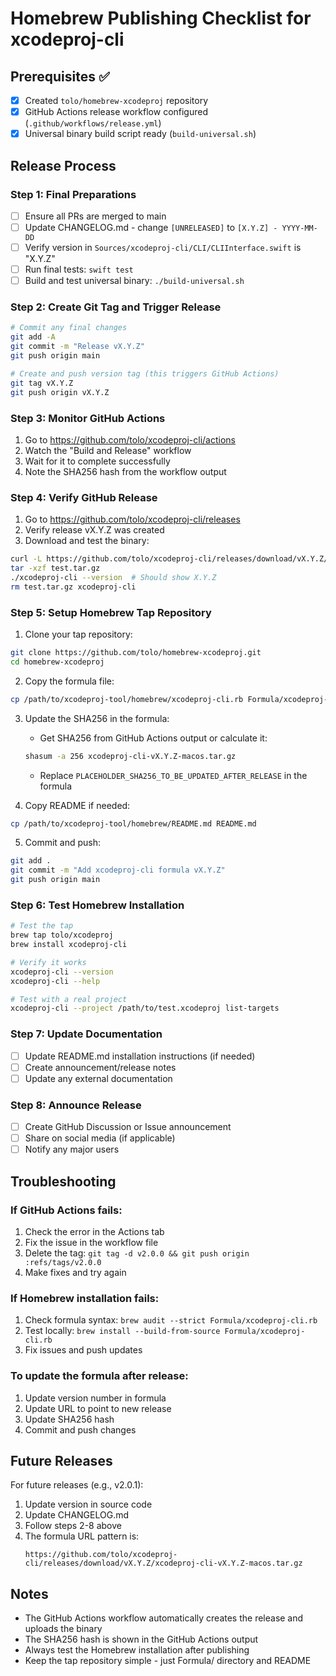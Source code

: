 # Homebrew Publishing Checklist for xcodeproj-cli

## Prerequisites ✅
- [x] Created `tolo/homebrew-xcodeproj` repository
- [x] GitHub Actions release workflow configured (`.github/workflows/release.yml`)
- [x] Universal binary build script ready (`build-universal.sh`)

## Release Process

### Step 1: Final Preparations
- [ ] Ensure all PRs are merged to main
- [ ] Update CHANGELOG.md - change `[UNRELEASED]` to `[X.Y.Z] - YYYY-MM-DD`
- [ ] Verify version in `Sources/xcodeproj-cli/CLI/CLIInterface.swift` is "X.Y.Z"
- [ ] Run final tests: `swift test`
- [ ] Build and test universal binary: `./build-universal.sh`

### Step 2: Create Git Tag and Trigger Release
```bash
# Commit any final changes
git add -A
git commit -m "Release vX.Y.Z"
git push origin main

# Create and push version tag (this triggers GitHub Actions)
git tag vX.Y.Z
git push origin vX.Y.Z
```

### Step 3: Monitor GitHub Actions
1. Go to https://github.com/tolo/xcodeproj-cli/actions
2. Watch the "Build and Release" workflow
3. Wait for it to complete successfully
4. Note the SHA256 hash from the workflow output

### Step 4: Verify GitHub Release
1. Go to https://github.com/tolo/xcodeproj-cli/releases
2. Verify release vX.Y.Z was created
3. Download and test the binary:
```bash
curl -L https://github.com/tolo/xcodeproj-cli/releases/download/vX.Y.Z/xcodeproj-cli-vX.Y.Z-macos.tar.gz -o test.tar.gz
tar -xzf test.tar.gz
./xcodeproj-cli --version  # Should show X.Y.Z
rm test.tar.gz xcodeproj-cli
```

### Step 5: Setup Homebrew Tap Repository
1. Clone your tap repository:
```bash
git clone https://github.com/tolo/homebrew-xcodeproj.git
cd homebrew-xcodeproj
```

2. Copy the formula file:
```bash
cp /path/to/xcodeproj-tool/homebrew/xcodeproj-cli.rb Formula/xcodeproj-cli.rb
```

3. Update the SHA256 in the formula:
   - Get SHA256 from GitHub Actions output or calculate it:
   ```bash
   shasum -a 256 xcodeproj-cli-vX.Y.Z-macos.tar.gz
   ```
   - Replace `PLACEHOLDER_SHA256_TO_BE_UPDATED_AFTER_RELEASE` in the formula

4. Copy README if needed:
```bash
cp /path/to/xcodeproj-tool/homebrew/README.md README.md
```

5. Commit and push:
```bash
git add .
git commit -m "Add xcodeproj-cli formula vX.Y.Z"
git push origin main
```

### Step 6: Test Homebrew Installation
```bash
# Test the tap
brew tap tolo/xcodeproj
brew install xcodeproj-cli

# Verify it works
xcodeproj-cli --version
xcodeproj-cli --help

# Test with a real project
xcodeproj-cli --project /path/to/test.xcodeproj list-targets
```

### Step 7: Update Documentation
- [ ] Update README.md installation instructions (if needed)
- [ ] Create announcement/release notes
- [ ] Update any external documentation

### Step 8: Announce Release
- [ ] Create GitHub Discussion or Issue announcement
- [ ] Share on social media (if applicable)
- [ ] Notify any major users

## Troubleshooting

### If GitHub Actions fails:
1. Check the error in the Actions tab
2. Fix the issue in the workflow file
3. Delete the tag: `git tag -d v2.0.0 && git push origin :refs/tags/v2.0.0`
4. Make fixes and try again

### If Homebrew installation fails:
1. Check formula syntax: `brew audit --strict Formula/xcodeproj-cli.rb`
2. Test locally: `brew install --build-from-source Formula/xcodeproj-cli.rb`
3. Fix issues and push updates

### To update the formula after release:
1. Update version number in formula
2. Update URL to point to new release
3. Update SHA256 hash
4. Commit and push changes

## Future Releases

For future releases (e.g., v2.0.1):
1. Update version in source code
2. Update CHANGELOG.md
3. Follow steps 2-8 above
4. The formula URL pattern is:
   ```
   https://github.com/tolo/xcodeproj-cli/releases/download/vX.Y.Z/xcodeproj-cli-vX.Y.Z-macos.tar.gz
   ```

## Notes
- The GitHub Actions workflow automatically creates the release and uploads the binary
- The SHA256 hash is shown in the GitHub Actions output
- Always test the Homebrew installation after publishing
- Keep the tap repository simple - just Formula/ directory and README